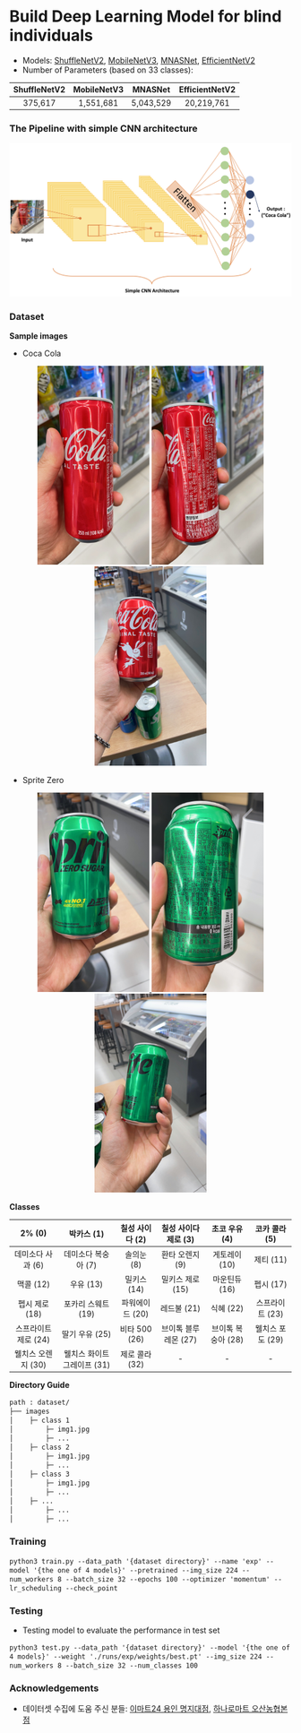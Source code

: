 # Build Deep Learning Model for blind individuals  
- Models: [ShuffleNetV2](https://arxiv.org/abs/1807.11164), [MobileNetV3](https://arxiv.org/abs/1905.02244), [MNASNet](https://arxiv.org/abs/1807.11626), [EfficientNetV2](https://arxiv.org/abs/2104.00298)  
- Number of Parameters (based on 33 classes):  

|ShuffleNetV2|MobileNetV3|MNASNet|EfficientNetV2|  
|:---:|:---:|:---:|:---:| 
|375,617|1,551,681|5,043,529|20,219,761|
    
    
### The Pipeline with simple CNN architecture

<div align='center'>
    <img src = "https://github.com/BlindOver/blindover_AI/blob/main/images/pipeline.png?raw=true" width=600>
</div>


### Dataset 

**Sample images**  
- Coca Cola  

<div align='center'>
    <a href='./'>
        <img src = './images/cola_front.JPG' width=200>
    </a>
    <a href='./'>
        <img src = './images/cola_back.JPG' width=200>
    </a>
    <a href='./'>
        <img src = './images/cola_big.JPG' width=200>
    </a>
</div>

- Sprite Zero  

<div align='center'>
    <a href='./'>
        <img src = './images/sprite_zero_front.JPG' width=200>
    </a>
    <a href='./'>
        <img src = './images/sprite_zero_back.JPG' width=200>
    </a>
    <a href='./'>
        <img src = './images/sprite_zero.JPG' width=200>
    </a>
</div>

**Classes**  

|2% (0)|박카스 (1)|칠성 사이다 (2)|칠성 사이다 제로 (3)|초코 우유 (4)|코카 콜라 (5)|
|:---:|:---:|:---:|:---:|:---:|:---:|
|데미소다 사과 (6)|데미소다 복숭아 (7)|솔의눈 (8)|환타 오렌지 (9)|게토레이 (10)|제티 (11)|
|맥콜 (12)|우유 (13)|밀키스 (14)|밀키스 제로 (15)|마운틴듀 (16)|펩시 (17)|
|펩시 제로 (18)|포카리 스웨트 (19)|파워에이드 (20)|레드불 (21)|식혜 (22)|스프라이트 (23)|
|스프라이트 제로 (24)|딸기 우유 (25)|비타 500 (26)|브이톡 블루레몬 (27)|브이톡 복숭아 (28)|웰치스 포도 (29)|
|웰치스 오렌지 (30)|웰치스 화이트그레이프 (31)|제로 콜라 (32)|-|-|-|


**Directory Guide**
```
path : dataset/
├── images
│    ├─ class 1
│        ├─ img1.jpg
│        ├─ ...
│    ├─ class 2
│        ├─ img1.jpg
│        ├─ ...
│    ├─ class 3
│        ├─ img1.jpg
│        ├─ ...
│    ├─ ...
│        ├─ ...
│        ├─ ...
```

### Training
```
python3 train.py --data_path '{dataset directory}' --name 'exp' --model '{the one of 4 models}' --pretrained --img_size 224 --num_workers 8 --batch_size 32 --epochs 100 --optimizer 'momentum' --lr_scheduling --check_point
```

### Testing
- Testing model to evaluate the performance in test set
```
python3 test.py --data_path '{dataset directory}' --model '{the one of 4 models}' --weight './runs/exp/weights/best.pt' --img_size 224 --num_workers 8 --batch_size 32 --num_classes 100
```

### Acknowledgements
- 데이터셋 수집에 도움 주신 분들: [이마트24 용인 명지대점](https://map.naver.com/v5/search/%EC%9D%B4%EB%A7%88%ED%8A%B824%20%EC%9A%A9%EC%9D%B8%20%EB%AA%85%EC%A7%80%EB%8C%80%EC%A0%90/place/1019132650?c=15,0,0,2,dh&isCorrectAnswer=true), [하나로마트 오산농협본점](https://map.naver.com/v5/search/%EC%98%A4%EC%82%B0%20%EB%86%8D%ED%98%91%20%ED%95%98%EB%82%98%EB%A1%9C%EB%A7%88%ED%8A%B8%20%EB%B3%B8%EC%A0%90/place/13373937?c=15,0,0,2,dh&placePath=%3Fentry%253Dpll)
